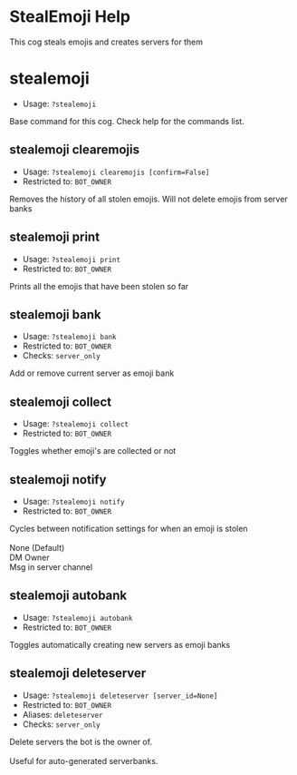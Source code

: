 # StealEmoji Help

This cog steals emojis and creates servers for them

# stealemoji
 - Usage: `?stealemoji `

Base command for this cog. Check help for the commands list.

## stealemoji clearemojis
 - Usage: `?stealemoji clearemojis [confirm=False] `
 - Restricted to: `BOT_OWNER`

Removes the history of all stolen emojis. Will not delete emojis from server banks

## stealemoji print
 - Usage: `?stealemoji print `
 - Restricted to: `BOT_OWNER`

Prints all the emojis that have been stolen so far

## stealemoji bank
 - Usage: `?stealemoji bank `
 - Restricted to: `BOT_OWNER`
 - Checks: `server_only`

Add or remove current server as emoji bank

## stealemoji collect
 - Usage: `?stealemoji collect `
 - Restricted to: `BOT_OWNER`

Toggles whether emoji's are collected or not

## stealemoji notify
 - Usage: `?stealemoji notify `
 - Restricted to: `BOT_OWNER`

Cycles between notification settings for when an emoji is stolen<br/><br/>None (Default)<br/>DM Owner<br/>Msg in server channel

## stealemoji autobank
 - Usage: `?stealemoji autobank `
 - Restricted to: `BOT_OWNER`

Toggles automatically creating new servers as emoji banks

## stealemoji deleteserver
 - Usage: `?stealemoji deleteserver [server_id=None] `
 - Restricted to: `BOT_OWNER`
 - Aliases: `deleteserver`
 - Checks: `server_only`

Delete servers the bot is the owner of.<br/><br/>Useful for auto-generated serverbanks.

